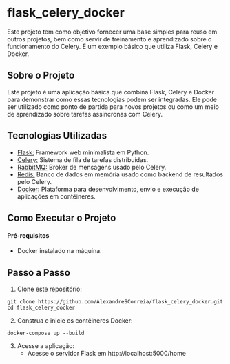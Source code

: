 # flask_celery_docker
<p>
  Este projeto tem como objetivo fornecer uma base simples para reuso em outros projetos, 
  bem como servir de treinamento e aprendizado sobre o funcionamento do Celery. 
  É um exemplo básico que utiliza Flask, Celery e Docker.
</p>

## Sobre o Projeto
<p>
Este projeto é uma aplicação básica que combina Flask, Celery e Docker para demonstrar como essas tecnologias podem ser integradas. 
Ele pode ser utilizado como ponto de partida para novos projetos ou como um meio de aprendizado sobre tarefas assíncronas com Celery.
</p>

## Tecnologias Utilizadas
* [Flask:](https://flask.palletsprojects.com/en/3.0.x/) Framework web minimalista em Python.
* [Celery:](https://docs.celeryq.dev/en/stable/getting-started/index.html) Sistema de fila de tarefas distribuídas.
* [RabbitMQ:](https://www.rabbitmq.com/) Broker de mensagens usado pelo Celery.
* [Redis:](https://redis.io/docs/latest/) Banco de dados em memória usado como backend de resultados pelo Celery.
* [Docker:](https://docs.docker.com/) Plataforma para desenvolvimento, envio e execução de aplicações em contêineres.

## Como Executar o Projeto

#### Pré-requisitos
* Docker instalado na máquina.


## Passo a Passo
1. Clone este repositório:
```
git clone https://github.com/AlexandreSCorreia/flask_celery_docker.git
cd flask_celery_docker
```
2. Construa e inicie os contêineres Docker:
```
docker-compose up --build
```
3. Acesse a aplicação:
    * Acesse o servidor Flask em http://localhost:5000/home


